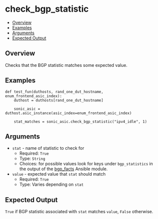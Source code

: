 # check_bgp_statistic

- [Overview](#overview)
- [Examples](#examples)
- [Arguments](#arguments)
- [Expected Output](#expected-output)

## Overview
Checks that the BGP statistic matches some expected value.

## Examples
```
def test_fun(duthosts, rand_one_dut_hostname, enum_frontend_asic_index):
    duthost = duthosts[rand_one_dut_hostname]

    sonic_asic = duthost.asic_instance(asic_index=enum_frontend_asic_index)

    stat_matches = sonic_asic.check_bgp_statistic("ipv4_idle", 1)
```

## Arguments
- `stat` - name of statistic to check for
    - Required: `True`
    - Type: `String`
    - Choices: for possible values look for keys under `bgp_statistics` in the output of the [bgp_facts](../ansible_methods/bgp_facts.md#expected-output) Ansible module.
- `value` - expected value that `stat` should match
    - Required: `True`
    - Type: Varies depending on `stat`

## Expected Output
`True` if BGP statistic associated with `stat` matches `value`, `False` otherwise.